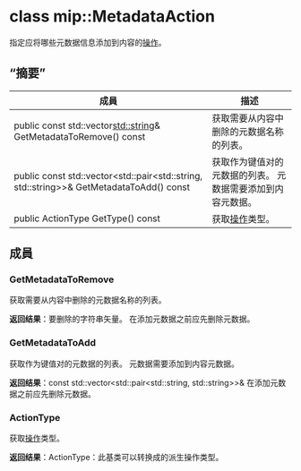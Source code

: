 # <a name="class-mipmetadataaction"></a>class mip::MetadataAction 
指定应将哪些元数据信息添加到内容的[操作](class_mip_action.md)。
  
## <a name="summary"></a>“摘要”
 成員                        | 描述                                
--------------------------------|---------------------------------------------
public const std::vector<std::string>& GetMetadataToRemove() const  |  获取需要从内容中删除的元数据名称的列表。
public const std::vector<std::pair<std::string, std::string>>& GetMetadataToAdd() const  |  获取作为键值对的元数据的列表。 元数据需要添加到内容元数据。
 public ActionType GetType() const  |  获取[操作](class_mip_action.md)类型。
  
## <a name="members"></a>成員
  
### <a name="getmetadatatoremove"></a>GetMetadataToRemove
获取需要从内容中删除的元数据名称的列表。

  
**返回结果**：要删除的字符串矢量。 在添加元数据之前应先删除元数据。
  
### <a name="getmetadatatoadd"></a>GetMetadataToAdd
获取作为键值对的元数据的列表。 元数据需要添加到内容元数据。

  
**返回结果**：const std::vector<std::pair<std::string, std::string>>& 在添加元数据之前应先删除元数据。
  
### <a name="actiontype"></a>ActionType
获取[操作](class_mip_action.md)类型。

  
**返回结果**：ActionType：此基类可以转换成的派生操作类型。